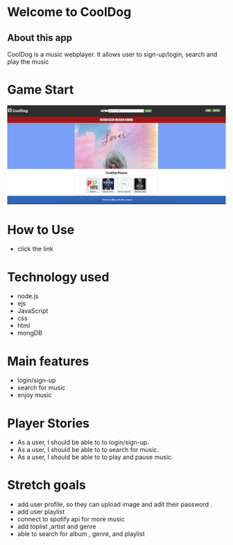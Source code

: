 #  Welcome to CoolDog 
## About this app

CoolDog is a music webplayer. It allows user to sign-up/login, search and play the music

# Game Start

![Image Alt Text](./startpage.png)


# How to Use
* click the link


# Technology used
* node.js
* ejs
* JavaScript
* css
* html
* mongDB

# Main features
* login/sign-up
* search for music
* enjoy music

# Player Stories
* As a user, I should be able to to login/sign-up.
* As a user, I should be able to to search for music.
* As a user, I should be able to to play and pause music.


# Stretch goals
* add user profile, so they can upload image and adit their password .
* add user playlist
* connect to spotify api for more music
* add toplist ,artist and genre
* able to search for album , genre, and playlist
